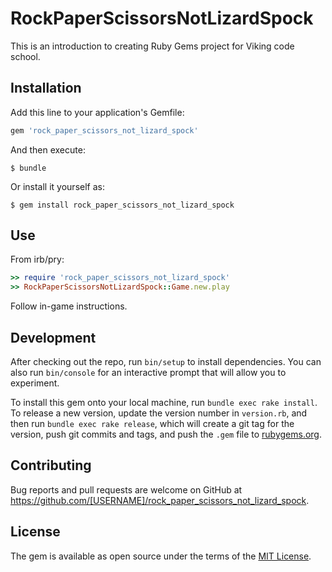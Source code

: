 # RockPaperScissorsNotLizardSpock

This is an introduction to creating Ruby Gems project for Viking code school.

## Installation

Add this line to your application's Gemfile:

```ruby
gem 'rock_paper_scissors_not_lizard_spock'
```

And then execute:

    $ bundle

Or install it yourself as:

    $ gem install rock_paper_scissors_not_lizard_spock

## Use

From irb/pry:
```ruby
>> require 'rock_paper_scissors_not_lizard_spock'
>> RockPaperScissorsNotLizardSpock::Game.new.play
```

Follow in-game instructions.

## Development

After checking out the repo, run `bin/setup` to install dependencies. You can also run `bin/console` for an interactive prompt that will allow you to experiment.

To install this gem onto your local machine, run `bundle exec rake install`. To release a new version, update the version number in `version.rb`, and then run `bundle exec rake release`, which will create a git tag for the version, push git commits and tags, and push the `.gem` file to [rubygems.org](https://rubygems.org).

## Contributing

Bug reports and pull requests are welcome on GitHub at https://github.com/[USERNAME]/rock_paper_scissors_not_lizard_spock.


## License

The gem is available as open source under the terms of the [MIT License](http://opensource.org/licenses/MIT).

